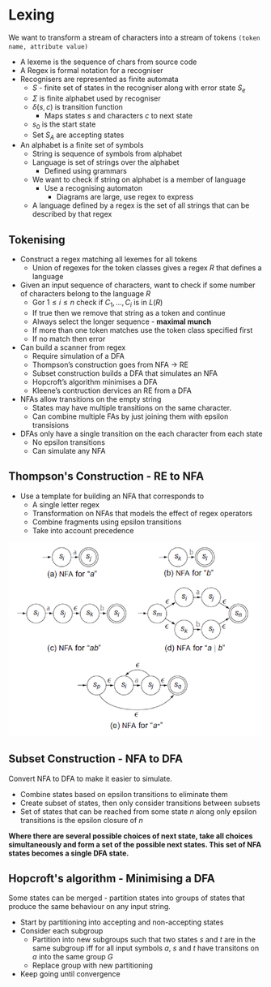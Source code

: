 # Lexing

We want to transform a stream of characters into a stream of tokens `(token name, attribute value)`

- A lexeme is the sequence of chars from source code
- A Regex is formal notation for a recogniser
- Recognisers are represented as finite automata
  - $S$ - finite set of states in the recogniser along with error state $S_e$
  - $\Sigma$ is finite alphabet used by recogniser
  - $\delta(s,c)$ is transition function
    - Maps states $s$ and characters $c$ to next state
  - $s_0$ is the start state
  - Set $S_A$ are accepting states
- An alphabet is a finite set of symbols
  - String is sequence of symbols from alphabet
  - Language is set of strings over the alphabet
    - Defined using grammars
  - We want to check if string on alphabet is a member of language
    - Use a recognising automaton
      - Diagrams are large, use regex to express
  - A language defined by a regex is the set of all strings that can be described by that regex

## Tokenising

- Construct a regex matching all lexemes for all tokens
  - Union of regexes for the token classes gives a regex $R$ that defines a language
- Given an input sequence of characters, want to check if some number of characters belong to the language $R$
  - Gor $1 \leq i \leq n$ check if $C_1, ..., C_i$ is in $L(R)$
  - If true then we remove that string as a token and continue
  - Always select the longer sequence - **maximal munch**
  - If more than one token matches use the token class specified first
  - If no match then error
- Can build a scanner from regex
  - Require simulation of a DFA
  - Thompson’s construction goes from NFA -> RE
  - Subset construction builds a DFA that simulates an NFA
  - Hopcroft’s algorithm minimises a DFA
  - Kleene’s contruction dervices an RE from a DFA
- NFAs allow transitions on the empty string
  - States may have multiple transitions on the same character.
  - Can combine multiple FAs by just joining them with epsilon transisions
- DFAs only have a single transition on the each character from each state
  - No epsilon transitions
  - Can simulate any NFA

## Thompson's Construction - RE to NFA

- Use a template for building an NFA that corresponds to
  - A single letter regex
  - Transformation on NFAs that models the effect of regex operators
  - Combine fragments using epsilon transitions
  - Take into account precedence

![](./img/thompson.png)

## Subset Construction - NFA to DFA

Convert NFA to DFA to make it easier to simulate.

- Combine states based on epsilon transitions to eliminate them
- Create subset of states, then only consider transitions between subsets
- Set of states that can be reached from some state $n$ along only epsilon transitions is the epsilon closure of $n$

**Where there are several possible choices of next state, take all choices simultaneously and form a set of the possible next states. This set of NFA states becomes a single DFA state.**

## Hopcroft's algorithm - Minimising a DFA

Some states can be merged - partition states into groups of states that produce the same behaviour on any input string.

- Start by partitioning into accepting and non-accepting states
- Consider each subgroup
  - Partition into new subgroups such that two states $s$ and $t$ are in the same subgroup iff for all input symbols $a$, $s$ and $t$ have transitons on $a$ into the same group $G$
  - Replace group with new partitioning
- Keep going until convergence

